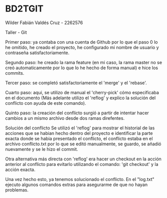 # BD2TGIT
Wilder Fabián Valdés Cruz - 2262576



Taller - Git

Primer paso: ya contaba con una cuenta de Github por lo que el paso 0 lo he omitido, he creado el
proyecto, he configurado mi nombre de usuario y contraseña satisfactoriamente.

Segundo paso: he creado la rama feature (en mi caso, la rama master no se creó automaticamente
por lo que lo he hecho de forma manual) e hice los commits.

Tercer paso: se completó satisfactoriamente el 'merge' y el 'rebase'.

Cuarto paso: aqui, se utilizo de manual el 'cherry-pick' cómo especificaba en el documento (Más
adelante utilizo el 'reflog' y explico la solución del conflicto con ayuda de este comando).

Quinto paso: la creación del conflicto surgió a partir de intentar hacer cambios a un mismo archivo
desde dos ramas direfentes.



Solución del conflicto
Se utilizó el 'reflog' para mostrar el historial de las acciones que se habian hecho dentro del proyecto
e identificar la parte exacta donde se habia presentado el conflicto, el conflicto estaba en el archivo
conflicto.txt por lo que se editó manualmente, se guardo, se añadió nuevamente y se le hizo el commit.

Otra alternativa más directa con 'reflog' era hacer un checkout en la acción anterior al conflicto para
evitarlo utilizando el comando: 'git checkout' y la acción exacta.

Una vez hecho esto, ya tenemos solucionado el conflicto. En el "log.txt" ejecuto algunos comandos extras
para asegurarme de que no hayan problemas.
